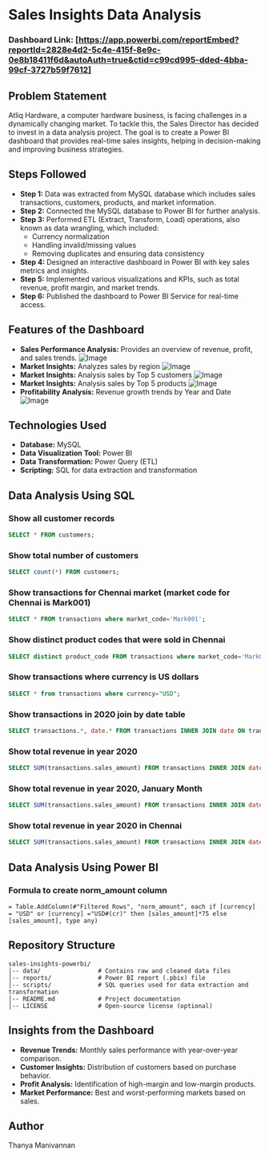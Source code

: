 # Sales Insights Data Analysis

### Dashboard Link: [https://app.powerbi.com/reportEmbed?reportId=2828e4d2-5c4e-415f-8e9c-0e8b18411f6d&autoAuth=true&ctid=c99cd995-dded-4bba-99cf-3727b59f7612]

## Problem Statement

Atliq Hardware, a computer hardware business, is facing challenges in a dynamically changing market. To tackle this, the Sales Director has decided to invest in a data analysis project. The goal is to create a Power BI dashboard that provides real-time sales insights, helping in decision-making and improving business strategies.

## Steps Followed

- **Step 1:** Data was extracted from MySQL database which includes sales transactions, customers, products, and market information.
- **Step 2:** Connected the MySQL database to Power BI for further analysis.
- **Step 3:** Performed ETL (Extract, Transform, Load) operations, also known as data wrangling, which included:
  - Currency normalization
  - Handling invalid/missing values
  - Removing duplicates and ensuring data consistency
- **Step 4:** Designed an interactive dashboard in Power BI with key sales metrics and insights.
- **Step 5:** Implemented various visualizations and KPIs, such as total revenue, profit margin, and market trends.
- **Step 6:** Published the dashboard to Power BI Service for real-time access.

## Features of the Dashboard

- **Sales Performance Analysis:** Provides an overview of revenue, profit, and sales trends.
![Image](https://github.com/user-attachments/assets/700a4020-5678-46cc-9e26-1e982c308884)
- **Market Insights:** Analyzes sales by region
![Image](https://github.com/user-attachments/assets/cd4d0a31-6373-4282-bb6a-954e011d9ea7)
- **Market Insights:** Analysis sales by Top 5 customers
![Image](https://github.com/user-attachments/assets/41419d25-0aef-4cf8-8994-5c06b3168806)
- **Market Insights:** Analysis sales by Top 5 products
![Image](https://github.com/user-attachments/assets/0851cd81-daf1-4711-abdf-e6ddcca385b8)
- **Profitability Analysis:** Revenue growth trends by Year and Date
![Image](https://github.com/user-attachments/assets/a5250269-5349-4141-bdcc-6336daa41809)

## Technologies Used

- **Database:** MySQL
- **Data Visualization Tool:** Power BI
- **Data Transformation:** Power Query (ETL)
- **Scripting:** SQL for data extraction and transformation

## Data Analysis Using SQL

### Show all customer records
```sql
SELECT * FROM customers;
```
### Show total number of customers
```sql
SELECT count(*) FROM customers;
```
### Show transactions for Chennai market (market code for Chennai is Mark001)
```sql
SELECT * FROM transactions where market_code='Mark001';
```
### Show distinct product codes that were sold in Chennai
```sql
SELECT distinct product_code FROM transactions where market_code='Mark001';
```
### Show transactions where currency is US dollars
```sql
SELECT * from transactions where currency="USD";
```
### Show transactions in 2020 join by date table
```sql
SELECT transactions.*, date.* FROM transactions INNER JOIN date ON transactions.order_date=date.date where date.year=2020;
```
### Show total revenue in year 2020
```sql
SELECT SUM(transactions.sales_amount) FROM transactions INNER JOIN date ON transactions.order_date=date.date where date.year=2020 and (transactions.currency="INR" or transactions.currency="USD");
```
### Show total revenue in year 2020, January Month
```sql
SELECT SUM(transactions.sales_amount) FROM transactions INNER JOIN date ON transactions.order_date=date.date where date.year=2020 and date.month_name="January" and (transactions.currency="INR" or transactions.currency="USD");
```
### Show total revenue in year 2020 in Chennai
```sql
SELECT SUM(transactions.sales_amount) FROM transactions INNER JOIN date ON transactions.order_date=date.date where date.year=2020 and transactions.market_code="Mark001";
```

## Data Analysis Using Power BI

### Formula to create norm_amount column
```powerquery
= Table.AddColumn(#"Filtered Rows", "norm_amount", each if [currency] = "USD" or [currency] ="USD#(cr)" then [sales_amount]*75 else [sales_amount], type any)
```

## Repository Structure

```
sales-insights-powerbi/
│-- data/                # Contains raw and cleaned data files
│-- reports/             # Power BI report (.pbix) file
│-- scripts/             # SQL queries used for data extraction and transformation
│-- README.md            # Project documentation
│-- LICENSE              # Open-source license (optional)
```

## Insights from the Dashboard

- **Revenue Trends:** Monthly sales performance with year-over-year comparison.
- **Customer Insights:** Distribution of customers based on purchase behavior.
- **Profit Analysis:** Identification of high-margin and low-margin products.
- **Market Performance:** Best and worst-performing markets based on sales.

## Author
Thanya Manivannan



